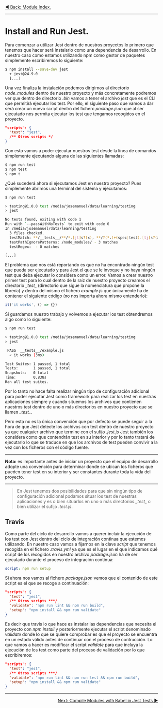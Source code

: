 <p align="left">
 <a href="04_00.md">◀ Back: Module Index.</a>
</p>

---

# Install and Run Jest.

Para comenzar a utilizar Jest dentro de nuestros proyectos lo primero que tenemos que hacer será instalarlo como una dependencia de desarrollo. En nuestro caso como estamos utilizando npm como gestor de paquetes simplemente escribiremos lo siguiente:

```bash
$ npm install --save-dev jest
  + jest@24.9.0
  [...]
```

Una vez finaliza la instalación podemos dirigirnos al directorio *node_modules* dentro de nuestro proyecto y más concretamente podremos ver que dentro de directorio *.bin* vamos a tener el archivo *jest* que es el CLI que permitirá ejecutar los test. Por ello, el siguiente paso que vamos a dar será crear un nuevo script dentro del fichero *package.json* que al ser ejecutado nos permita ejecutar los test que tengamos recogidos en el proyecto.

```json
"scripts": {
  "test": "jest",
  /** Otros scripts */
}
```

Con esto vamos a poder ejecutar nuestros test desde la línea de comandos simplemente ejecutando alguna de las siguientes llamadas:

```bash
$ npm run test
$ npm test
$ npm t
```

¿Qué sucederá ahora si ejecutamos Jest en nuestro proyecto? Pues simplemente abrimos una terminal del sistema y ejecutamos:

```bash
$ npm run test

> testing@1.0.0 test /media/josemanuel/data/learning/testing
> jest

No tests found, exiting with code 1
Run with `--passWithNoTests` to exit with code 0
In /media/josemanuel/data/learning/testing
  3 files checked.
  testMatch: **/__tests__/**/*.[jt]s?(x), **/?(*.)+(spec|test).[tj]s?(x) - 0 matches
  testPathIgnorePatterns: /node_modules/ - 3 matches
  testRegex:  - 0 matches

[...]
```

El problema que nos está reportando es que no ha encontrado ningún test que pueda ser ejecutado y para Jest el que se le invoque y no haya ningún test que deba ejecutar lo considera como un error. Vamos a crear nuestro primer test para lo cual dentro de la raíz de nuestro proyecto creamos el directorio *\__test\__* (directorio que sigue la nomenclatura que propone la librería) y dentro del mismo el fichero *example.js* que únicamente ha de contener el siguiente código (no nos importa ahora mismo entenderlo):

```js
it('it works', () => {})
```

Si guardamos nuestro trabajo y volvemos a ejecutar los test obtendremos algo como lo siguiente:

```bash
$ npm run test

> testing@1.0.0 test /media/josemanuel/data/learning/testing
> jest

 PASS  __tests__/example.js
  ✓ it works (3ms)

Test Suites: 1 passed, 1 total
Tests:       1 passed, 1 total
Snapshots:   0 total
Time:        0.838s
Ran all test suites.
```

Por lo tanto no hace falta realizar ningún tipo de configuración adicional para poder ejecutar Jest como framework para realizar los test en nuestras aplicaciones siempre y cuando situemos los archivos que contienen nuestros test dentro de uno o más directorios en nuestro proyecto que se llamen *\__test\__*.

Pero esta no es la única convención que por defecto se puede seguir a la hora de que Jest detecte los archivos con test dentro de nuestro proyecto ya que cualquier archivo que termine con el sufijo *.jest.js* Jest también los considera como que contendrán test en su interior y por lo tanto tratará de ejecutarlo lo que se traduce en que los archivos de test pueden convivir a la vez con los ficheros con el código fuente.

---
**Nota:** es importante antes de iniciar un proyecto que el equipo de desarrollo adopte una convención para determinar donde se ubican los ficheros que pueden tener test en su interior y ser constantes durante toda la vida del proyecto.

---

>
> En Jest tenemos dos posibilidades para que sin ningún tipo de configuración adicional podamos situar los test de nuestras aplicaciones y es o bien situarlos en uno o más directorios *\__test\__* o bien utilizar el sufijo *.test.js*.
>

## Travis

Como parte del ciclo de desarrollo vamos a querer incluir la ejecución de los test con Jest dentro del ciclo de integración continua que estemos utilizando. En nuestro caso vamos a fijarnos en la clave *script* que tenemos recogida en el fichero *.travis.yml* ya que es el lugar en el que indicamos qué script de los recogidos en nuestro archivo *package.json* ha de ser ejecutado durante el proceso de integración continua:

```yml
script: npm run setup
```

Si ahora nos vamos al fichero *package.json* vemos que el contenido de este script es el que se recoge a continuación:

```json
"scripts": {
  "test": "jest",
  /** Otros scripts ***/
  "validate": "npm run lint && npm run build",
  "setup": "npm install && npm run validate"
}
```

Es decir que travis lo que hace es instalar las dependencias que necesita el proyecto con *npm install* y posteriormente ejecutar el script denominado *validate* donde lo que se quiere comprobar es que el proyecto se encuentra en un estado válido antes de continuar con el proceso de contrucción. Lo que vamos a hacer es modificar el script *validate* para que incluya la ejecución de los test como parte del proceso de validación por lo que escribiremos:

```json
"scripts": {
  "test": "jest",
  /** Otros scripts ***/
  "validate": "npm run lint && npm run test && npm run build",
  "setup": "npm install && npm run validate"
}
```

---

<p align="right">
 <a href="04_02.md">Next: Compile Modules with Babel in Jest Tests ▶</a>
</p>
